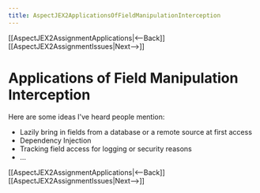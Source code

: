 ```yaml
---
title: AspectJEX2ApplicationsOfFieldManipulationInterception
---
```

[[AspectJEX2AssignmentApplications|<--Back]] [[AspectJEX2AssignmentIssues|Next-->]]

# Applications of Field Manipulation Interception

Here are some ideas I've heard people mention:
* Lazily bring in fields from a database or a remote source at first access
* Dependency Injection
* Tracking field access for logging or security reasons
* ...

[[AspectJEX2AssignmentApplications|<--Back]] [[AspectJEX2AssignmentIssues|Next-->]]
